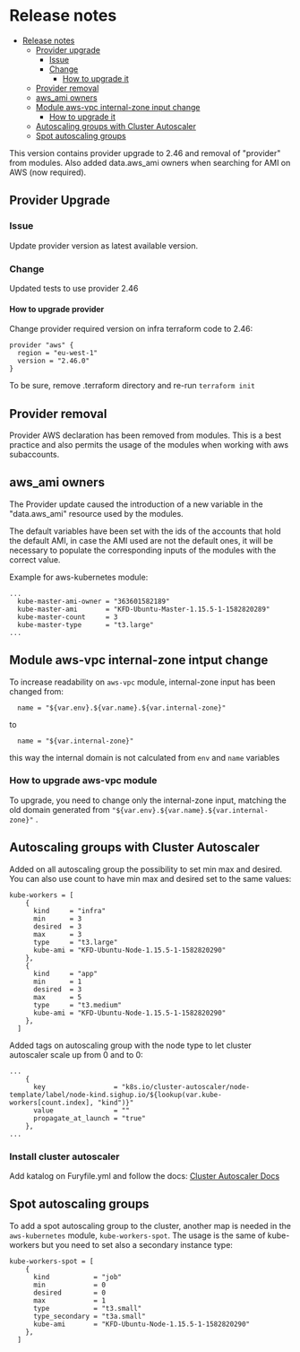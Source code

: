 # Release notes

- [Release notes](#release-notes)
  - [Provider upgrade](#provider-upgrade)
    - [Issue](#issue)
    - [Change](#change)
      - [How to upgrade it](#how-to-upgrade-provider)
  - [Provider removal](#provider-removal)
  - [aws_ami owners](#aws_ami-owners) 
  - [Module aws-vpc internal-zone input change](#module-aws-vpc-internal-zone-intput-change)
    - [How to upgrade it](#how-to-upgrade-aws-vpc-module)
  - [Autoscaling groups with Cluster Autoscaler](#autoscaling-groups-with-cluster-autoscaler)
  - [Spot autoscaling groups](#spot-autoscaling-groups)   

This version contains provider upgrade to 2.46 and removal of "provider" from modules. Also added data.aws_ami owners when searching for AMI on AWS (now required).

## Provider Upgrade

### Issue

Update provider version as latest available version.

### Change

Updated tests to use provider 2.46

#### How to upgrade provider

Change provider required version on infra terraform code to 2.46:

```hcl-terraform
provider "aws" {
  region = "eu-west-1"
  version = "2.46.0"
}
```

To be sure, remove .terraform directory and re-run `terraform init`


## Provider removal

Provider AWS declaration has been removed from modules. This is a best practice and also permits the usage of the modules when working with aws subaccounts.

## aws_ami owners

The Provider update caused the introduction of a new variable in the "data.aws_ami" resource used by the modules.
                  
The default variables have been set with the ids of the accounts that hold the default AMI, in case the AMI used are not the default ones, it will be necessary to populate the corresponding inputs of the modules with the correct value.

Example for aws-kubernetes module:

```hcl-terraform
...
  kube-master-ami-owner = "363601582189"
  kube-master-ami       = "KFD-Ubuntu-Master-1.15.5-1-1582820289"
  kube-master-count     = 3
  kube-master-type      = "t3.large"
...
```

## Module aws-vpc internal-zone intput change

To increase readability on `aws-vpc` module, internal-zone input has been changed from:

```hcl-terraform
  name = "${var.env}.${var.name}.${var.internal-zone}"
```

to 

```hcl-terraform
  name = "${var.internal-zone}"
```

this way the internal domain is not calculated from `env` and `name` variables

### How to upgrade aws-vpc module 

To upgrade, you need to change only the internal-zone input, matching the old domain generated from `"${var.env}.${var.name}.${var.internal-zone}"` .

## Autoscaling groups with Cluster Autoscaler

Added on all autoscaling group the possibility to set min max and desired. You can also use count to have min max and desired set to the same values:

```hcl-terraform
kube-workers = [
    {
      kind     = "infra"
      min      = 3
      desired  = 3
      max      = 3
      type     = "t3.large"
      kube-ami = "KFD-Ubuntu-Node-1.15.5-1-1582820290"
    },
    {
      kind     = "app"
      min      = 1
      desired  = 3
      max      = 5
      type     = "t3.medium"
      kube-ami = "KFD-Ubuntu-Node-1.15.5-1-1582820290"
    },
  ]
```

Added tags on autoscaling group with the node type to let cluster autoscaler scale up from 0 and to 0:

```hcl-terraform
...
    {
      key                 = "k8s.io/cluster-autoscaler/node-template/label/node-kind.sighup.io/${lookup(var.kube-workers[count.index], "kind")}"
      value               = ""
      propagate_at_launch = "true"
    },
...
```

### Install cluster autoscaler

Add katalog on Furyfile.yml and follow the docs: [Cluster Autoscaler Docs](../../katalog/clusterautoscaler/README.md)   


## Spot autoscaling groups

To add a spot autoscaling group to the cluster, another map is needed in the `aws-kubernetes` module, `kube-workers-spot`. The usage is the same of kube-workers but you need to set also a secondary instance type:

```hcl-terraform
kube-workers-spot = [
    {
      kind           = "job"
      min            = 0
      desired        = 0
      max            = 1
      type           = "t3.small"
      type_secondary = "t3a.small"
      kube-ami       = "KFD-Ubuntu-Node-1.15.5-1-1582820290"
    },
  ]
```